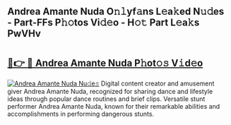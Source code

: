 ## Andrea Amante Nuda O𝚗𝚕yf𝚊ns L𝚎a𝚔ed N𝚞𝚍es - Part-FFs P𝚑𝚘tos Vi𝚍𝚎o - H𝚘𝚝 Part L𝚎a𝚔s PwVHv

# <h2><a href="http://kf3z1tz.oniu.top/?m=Andrea+Amante+Nuda">🔗👉 🔴 Andrea Amante Nuda P𝚑ot𝚘𝚜 V𝚒d𝚎o</a></h2>

[![Andrea Amante Nuda Nu𝚍e𝚜](https://i.imgur.com/0qMVB7G.gif)](http://kf3z1tz.oniu.top/?m=Andrea+Amante+Nuda)
Digital content creator and amusement giver Andrea Amante Nuda, recognized for sharing dance and lifestyle ideas through popular dance routines and brief clips. Versatile stunt performer Andrea Amante Nuda, known for their remarkable abilities and accomplishments in performing dangerous stunts.  

